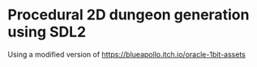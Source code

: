 # Procedural 2D dungeon generation using SDL2
Using a modified version of https://blueapollo.itch.io/oracle-1bit-assets
